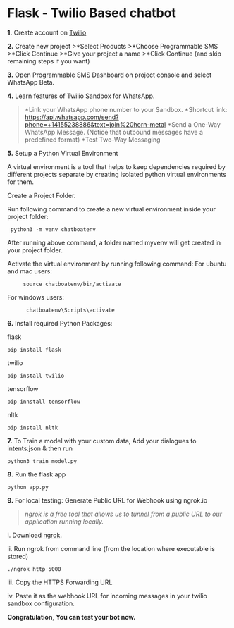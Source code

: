 # Flask - Twilio Based chatbot
**1.** Create account on [Twilio](https://www.twilio.com/try-twilio)


**2.** Create new project
    >*Select Products
    >*Choose Programmable SMS
    >*Click Continue
    >*Give your project a name
    >*Click Continue (and skip remaining steps if you want)

**3.** Open Programmable SMS Dashboard on project console and select WhatsApp Beta.


**4.** Learn features of Twilio Sandbox for WhatsApp.

   >*Link your WhatsApp phone number to your Sandbox.
   >*Shortcut link: https://api.whatsapp.com/send?phone=+14155238886&text=join%20horn-metal
   >*Send a One-Way WhatsApp Message. (Notice that outbound messages have a predefined format)
   >*Test Two-Way Messaging


**5.** Setup a Python Virtual Environment

   A virtual environment is a tool that helps to keep dependencies required by different projects separate by creating isolated python virtual environments for them.

   Create a Project Folder.

   Run following command to create a new virtual environment inside your project folder:
    
     python3 -m venv chatboatenv
    
   After running above command, a folder named myvenv will get created in your project folder.

   Activate the virtual environment by running following command:
     For ubuntu and mac users:

         source chatboatenv/bin/activate

   For windows users:

          chatboatenv\Scripts\activate


**6.** Install required Python Packages:

   flask
   
```pip install flask```
    
   twilio

```pip install twilio```
    
   tensorflow

```pip innstall tensorflow```

   nltk
   
```pip install nltk```



**7.** To Train a model with your custom data, Add your dialogues to intents.json & then run

```python3 train_model.py```



**8.** Run the flask app

```python app.py```



**9.** For local testing: Generate Public URL for Webhook using ngrok.io

   >*ngrok is a free tool that allows us to tunnel from a public URL to our application running locally.*

   i. Download [ngrok](https://ngrok.com/download).

   ii. Run ngrok from command line (from the location where executable is stored)

```./ngrok http 5000```

   iii. Copy the HTTPS Forwarding URL

   iv. Paste it as the webhook URL for incoming messages in your twilio sandbox configuration. 


**Congratulation**, **You can test your bot now.**
